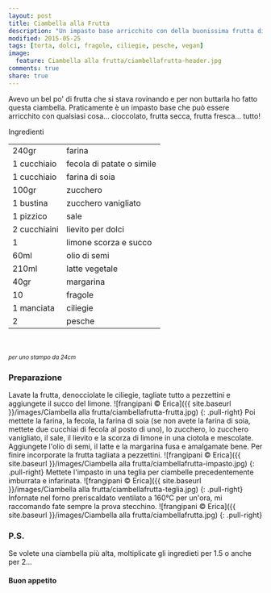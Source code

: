 ```yaml
---
layout: post
title: Ciambella alla Frutta
description: "Un impasto base arricchito con della buonissima frutta di stagione!"
modified: 2015-05-25
tags: [torta, dolci, fragole, ciliegie, pesche, vegan]
image:
  feature: Ciambella alla frutta/ciambellafrutta-header.jpg
comments: true
share: true
---
```


Avevo un bel po' di frutta che si stava rovinando e per non buttarla ho fatto questa ciambella. Praticamente è un impasto base che può essere arricchito con qualsiasi cosa... cioccolato, frutta secca, frutta fresca... tutto!


<div class="ingredients">
  <div class="ingredients-title">Ingredienti</div>
  <table>
    <tbody>
      <tr>
        <td>240gr</td>
        <td>farina</td>
      </tr>
      <tr>
        <td>1 cucchiaio</td>
        <td>fecola di patate o simile</td>
      </tr>
      <tr>
        <td>1 cucchiaio</td>
        <td>farina di soia</td>
      </tr>
      <tr>
        <td>100gr</td>
        <td>zucchero</td>
      </tr>
      <tr>
        <td>1 bustina</td>
        <td>zucchero vanigliato</td>
      </tr>
      <tr>
        <td>1 pizzico</td>
        <td>sale</td>
      </tr>
      <tr>
        <td>2 cucchiaini</td>
        <td>lievito per dolci</td>
      </tr>
      <tr>
        <td>1</td>
        <td>limone scorza e succo</td>
      </tr>
      <tr>
        <td>60ml</td>
        <td>olio di semi</td>
      </tr>
      <tr>
        <td>210ml</td>
        <td>latte vegetale</td>
      </tr>
      <tr>
        <td>40gr</td>
        <td>margarina</td>
      </tr>
      <tr>
        <td>10</td>
        <td>fragole</td>
      </tr>
      <tr>
        <td>1 manciata</td>
        <td>ciliegie</td>
      </tr>
      <tr>
        <td>2</td>
        <td>pesche</td>
      </tr>
    </tbody>
  </table>
  <br></br>
  <i class="pull-right" style="font-size: 80%;">per uno stampo da 24cm</i>
</div>


<h3>
  <font color="grey">
    <i class="icon-cogs"></i>
  </font> Preparazione
</h3>

Lavate la frutta, denocciolate le ciliegie, tagliate tutto a pezzettini e aggiungete il succo del limone.
![frangipani © Erica]({{ site.baseurl }}/images/Ciambella alla frutta/ciambellafrutta-frutta.jpg)
{: .pull-right}
Poi mettete la farina, la fecola, la farina di soia (se non avete la farina di soia, mettete due cucchiai di fecola al posto di uno), lo zucchero, lo zucchero vanigliato, il sale, il lievito e la scorza di limone in una ciotola e mescolate. Aggiungete l'olio di semi, il latte e la margarina fusa e amalgamate bene. Per finire incorporate la frutta tagliata a pezzettini.
![frangipani © Erica]({{ site.baseurl }}/images/Ciambella alla frutta/ciambellafrutta-impasto.jpg)
{: .pull-right}
Mettete l'impasto in una teglia per ciambelle precedentemente imburrata e infarinata.
![frangipani © Erica]({{ site.baseurl }}/images/Ciambella alla frutta/ciambellafrutta-teglia.jpg)
{: .pull-right}
Infornate nel forno preriscaldato ventilato a 160°C per un'ora, mi raccomando fate sempre la prova stecchino.
![frangipani © Erica]({{ site.baseurl }}/images/Ciambella alla frutta/ciambellafrutta.jpg)
{: .pull-right}

<h3>
  <font color="#FFCC00">
    <i class="icon-lightbulb"></i>
  </font> P.S.
</h3>

Se volete una ciambella più alta, moltiplicate gli ingredieti per 1.5 o anche per 2...

<h4>Buon appetito
  <font color="red">
    <i class="icon-smile"></i>
  </font>
</h4>
